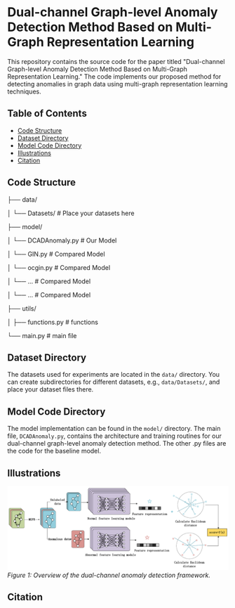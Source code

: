 # Dual-channel Graph-level Anomaly Detection Method Based on Multi-Graph Representation Learning

This repository contains the source code for the paper titled "Dual-channel Graph-level Anomaly Detection Method Based on Multi-Graph Representation Learning." The code implements our proposed method for detecting anomalies in graph data using multi-graph representation learning techniques.

## Table of Contents
- [Code Structure](#code-structure)
- [Dataset Directory](#dataset-directory)
- [Model Code Directory](#model-code-directory)
- [Illustrations](#illustrations)
- [Citation](#citation)

## Code Structure

├── data/

│ └── Datasets/ # Place your datasets here

├── model/

│ └── DCADAnomaly.py # Our Model

│ └── GIN.py # Compared Model 

│ └── ocgin.py # Compared Model 

│ └── ... # Compared Model 

│ └── ... # Compared Model 

├── utils/

│ ├── functions.py # functions

└── main.py #  main file


## Dataset Directory

The datasets used for experiments are located in the `data/` directory. You can create subdirectories for different datasets, e.g., `data/Datasets/`, and place your dataset files there.

## Model Code Directory

The model implementation can be found in the `model/` directory. The main file, `DCADAnomaly.py`, contains the architecture and training routines for our dual-channel graph-level anomaly detection method. The other .py files are the code for the baseline model.


## Illustrations

![Anomaly Detection Framework](dacd.png)  
*Figure 1: Overview of the dual-channel anomaly detection framework.*

## Citation


